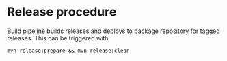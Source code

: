 # Release procedure

Build pipeline builds releases and deploys to package repository for tagged
releases.  This can be triggered with

    mvn release:prepare && mvn release:clean    
    
    

